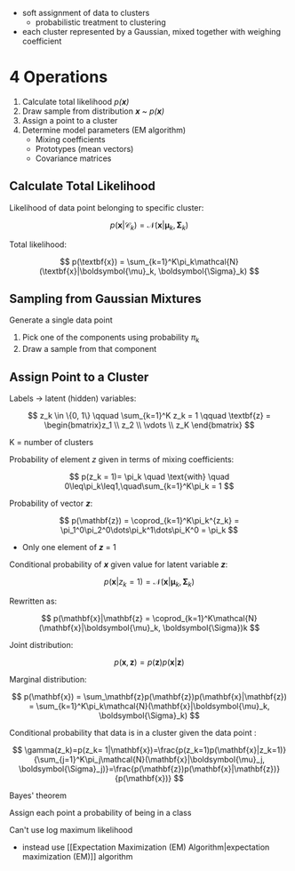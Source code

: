 - soft assignment of data to clusters
	- probabilistic treatment to clustering
- each cluster represented by a Gaussian, mixed together with weighing coefficient

# 4 Operations

1. Calculate total likelihood *p(**x**)*
2. Draw sample from distribution ***x*** ~ *p(**x**)*
3. Assign a point to a cluster
4. Determine model parameters (EM algorithm)
	- Mixing coefficients
	- Prototypes (mean vectors)
	- Covariance matrices


## Calculate Total Likelihood

Likelihood of data point belonging to specific cluster:

$$
p(\textbf{x}|\mathcal{C}_k) = \mathcal{N}(\textbf{x}|\boldsymbol{\mu}_k, \boldsymbol{\Sigma}_k)
$$

Total likelihood:

$$
p(\textbf{x}) = \sum_{k=1}^K\pi_k\mathcal{N}(\textbf{x}|\boldsymbol{\mu}_k, \boldsymbol{\Sigma}_k)
$$

## Sampling from Gaussian Mixtures

Generate a single data point
1. Pick one of the components using probability *&pi;*<sub>k</sub>
2. Draw a sample from that component

## Assign Point to a Cluster

Labels -> latent (hidden) variables:

$$
z_k \in \{0, 1\} \qquad \sum_{k=1}^K z_k = 1 \qquad \textbf{z} = \begin{bmatrix}z_1 \\ z_2 \\ \vdots \\ z_K \end{bmatrix}
$$

K = number of clusters

Probability of element *z* given in terms of mixing coefficients:

$$
p(z_k = 1)= \pi_k \quad \text{with} \quad 0\leq\pi_k\leq1,\quad\sum_{k=1}^K\pi_k = 1
$$

Probability of vector ***z***:

$$
p(\mathbf{z}) = \coprod_{k=1}^K\pi_k^{z_k} = \pi_1^0\pi_2^0\dots\pi_k^1\dots\pi_K^0 = \pi_k
$$

- Only one element of ***z*** = 1

Conditional probability of ***x*** given value for latent variable ***z***:

$$
p(\mathbf{x}|z_k = 1) = \mathcal{N}(\mathbf{x}|\boldsymbol{\mu}_k, \boldsymbol{\Sigma}_k)
$$

Rewritten as:

$$
p(\mathbf{x}|\mathbf{z} = \coprod_{k=1}^K\mathcal{N}(\mathbf{x}|\boldsymbol{\mu}_k, \boldsymbol{\Sigma})k
$$

Joint distribution:

$$
p(\mathbf{x}, \mathbf{z}) = p(\mathbf{z})p(\mathbf{x}|\mathbf{z})
$$

Marginal distribution:

$$
p(\mathbf{x}) = \sum_\mathbf{z}p(\mathbf{z})p(\mathbf{x}|\mathbf{z}) = \sum_{k=1}^K\pi_k\mathcal{N}(\mathbf{x}|\boldsymbol{\mu}_k, \boldsymbol{\Sigma}_k)
$$

Conditional probability that data is in a cluster given the data point :

$$
\gamma(z_k)=p(z_k= 1|\mathbf{x})=\frac{p(z_k=1)p(\mathbf{x}|z_k=1)}{\sum_{j=1}^K\pi_j\mathcal{N}(\mathbf{x}|\boldsymbol{\mu}_j, \boldsymbol{\Sigma}_j)}=\frac{p(\mathbf{z})p(\mathbf{x}|\mathbf{z})}{p(\mathbf{x})}
$$

Bayes' theorem

Assign each point a probability of being in a class

Can't use log maximum likelihood
- instead use [[Expectation Maximization (EM) Algorithm|expectation maximization (EM)]] algorithm
